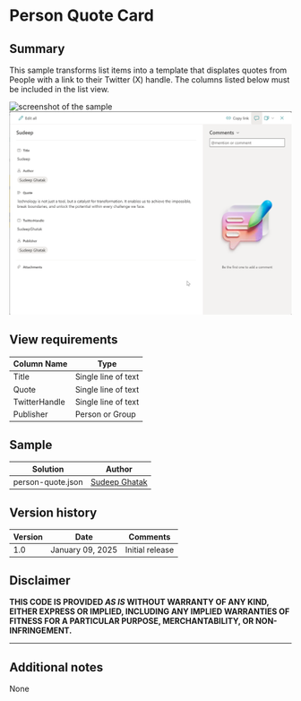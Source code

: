 # Person Quote Card

## Summary

This sample transforms list items into a template that displates quotes from People with a link to their Twitter (X) handle. The columns listed below must be included in the list view.

![screenshot of the sample](./assets/screenshot.jpg)
![sample data](./assets/sample.png)

## View requirements

Column Name                 | Type
----------------------------|-----------------------------------------
Title                       | Single line of text
Quote                       | Single line of text
TwitterHandle               | Single line of text
Publisher                   | Person or Group



## Sample

Solution|Author
--------|---------
person-quote.json | [Sudeep Ghatak](https://www.linkedin.com/in/sudeepghatak/) 

## Version history

Version|Date|Comments
-------|----|--------
1.0|January 09, 2025|Initial release

## Disclaimer
**THIS CODE IS PROVIDED *AS IS* WITHOUT WARRANTY OF ANY KIND, EITHER EXPRESS OR IMPLIED, INCLUDING ANY IMPLIED WARRANTIES OF FITNESS FOR A PARTICULAR PURPOSE, MERCHANTABILITY, OR NON-INFRINGEMENT.**

---

## Additional notes

None

